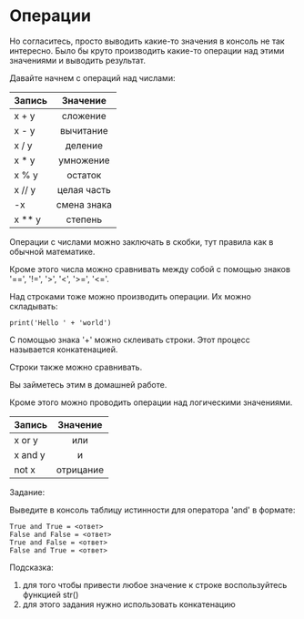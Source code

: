# Операции

Но согласитесь, просто выводить какие-то значения в консоль не так интересно. Было бы круто производить какие-то операции над этими значениями и выводить результат. 

Давайте начнем с операций над числами:

| Запись        | Значение      |
| ------------- |:-------------:|
| x + y         | сложение      |
| x - y         | вычитание     |
| x / y         | деление       |
| x * y         | умножение     |
| x % y         | остаток       |
| x // y        | целая часть   |
| -x            | смена знака   |
| x ** y        | степень       |

Операции с числами можно заключать в скобки, тут правила как в обычной математике. 

Кроме этого числа можно сравнивать между собой с помощью знаков '==', '!=', '>', '<', '>=', '<='. 

Над строками тоже можно производить операции. Их можно складывать:

```
print('Hello ' + 'world')
```

С помощью знака '+' можно склеивать строки. Этот процесс называется конкатенацией.

Строки также можно сравнивать.

Вы займетесь этим в домашней работе.

Кроме этого можно проводить операции над логическими значениями.

| Запись        | Значение      |
| ------------- |:-------------:|
| x or y        | или           |
| x and y       | и             |
| not x         | отрицание     |

Задание:

Выведите в консоль таблицу истинности для оператора 'and' в формате:

```
True and True = <ответ>
False and False = <ответ>
True and False = <ответ>
False and True = <ответ>
```

Подсказка: 
1. для того чтобы привести любое значение к строке воспользуйтесь функцией str()
2. для этого задания нужно использовать конкатенацию